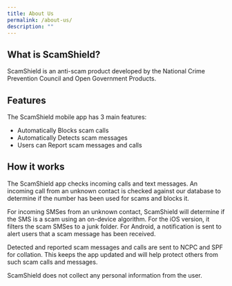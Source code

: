 ```yaml
---
title: About Us
permalink: /about-us/
description: ""
---
```

## What is ScamShield?
ScamShield is an anti-scam product developed by the National Crime Prevention Council and Open Government Products. 

## Features

The ScamShield mobile app has 3 main features: 
* Automatically Blocks scam calls
* Automatically Detects scam messages 
* Users can Report scam messages and calls

## How it works

The ScamShield app checks incoming calls and text messages. An incoming call from an unknown contact is checked against our database to determine if the number has been used for scams and blocks it.

For incoming SMSes from an unknown contact, ScamShield will determine if the SMS is a scam using an on-device algorithm. For the iOS version, it filters the scam SMSes to a junk folder. For Android, a notification is sent to alert users that a scam message has been received.

Detected and reported scam messages and calls are sent to NCPC and SPF for collation. This keeps the app updated and will help protect others from such scam calls and messages.

ScamShield does not collect any personal information from the user. 